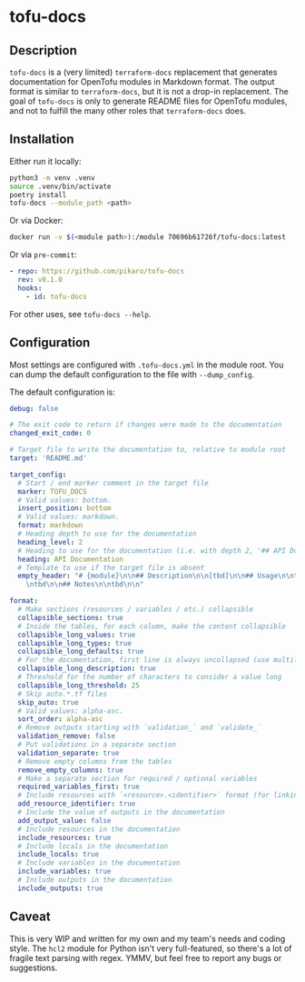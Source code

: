 # tofu-docs

## Description

`tofu-docs` is a (very limited) `terraform-docs` replacement that generates
documentation for OpenTofu modules in Markdown format. The output format is
similar to `terraform-docs`, but it is not a drop-in replacement. The goal of
`tofu-docs` is only to generate README files for OpenTofu modules, and not to
fulfill the many other roles that `terraform-docs` does.

## Installation

Either run it locally:

```bash
python3 -m venv .venv
source .venv/bin/activate
poetry install
tofu-docs --module_path <path>
```

Or via Docker:

```bash
docker run -v $(<module path>):/module 70696b61726f/tofu-docs:latest
```

Or via `pre-commit`:

```yaml
- repo: https://github.com/pikaro/tofu-docs
  rev: v0.1.0
  hooks:
    - id: tofu-docs
```

For other uses, see `tofu-docs --help`.

## Configuration

Most settings are configured with `.tofu-docs.yml` in the module root. You can
dump the default configuration to the file with `--dump_config`.

The default configuration is:

```yaml
debug: false

# The exit code to return if changes were made to the documentation
changed_exit_code: 0

# Target file to write the documentation to, relative to module root
target: 'README.md'

target_config:
  # Start / end marker comment in the target file
  marker: TOFU_DOCS
  # Valid values: bottom.
  insert_position: bottom
  # Valid values: markdown.
  format: markdown
  # Heading depth to use for the documentation
  heading_level: 2
  # Heading to use for the documentation (i.e. with depth 2, '## API Documentation')
  heading: API Documentation
  # Template to use if the target file is absent
  empty_header: "# {module}\n\n## Description\n\n[tbd]\n\n## Usage\n\ntbd\n\n## Examples\n
    \ntbd\n\n## Notes\n\ntbd\n\n"

format:
  # Make sections (resources / variables / etc.) collapsible
  collapsible_sections: true
  # Inside the tables, for each column, make the content collapsible
  collapsible_long_values: true
  collapsible_long_types: true
  collapsible_long_defaults: true
  # For the documentation, first line is always uncollapsed (use multiline heredocs)
  collapsible_long_description: true
  # Threshold for the number of characters to consider a value long
  collapsible_long_threshold: 25
  # Skip auto.*.tf files
  skip_auto: true
  # Valid values: alpha-asc.
  sort_order: alpha-asc
  # Remove outputs starting with `validation_` and `validate_`
  validation_remove: false
  # Put validations in a separate section
  validation_separate: true
  # Remove empty columns from the tables
  remove_empty_columns: true
  # Make a separate section for required / optional variables
  required_variables_first: true
  # Include resources with `<resource>.<identifier>` format (for linking to code)
  add_resource_identifier: true
  # Include the value of outputs in the documentation
  add_output_value: false
  # Include resources in the documentation
  include_resources: true
  # Include locals in the documentation
  include_locals: true
  # Include variables in the documentation
  include_variables: true
  # Include outputs in the documentation
  include_outputs: true
```

## Caveat

This is very WIP and written for my own and my team's needs and coding style.
The `hcl2` module for Python isn't very full-featured, so there's a lot of
fragile text parsing with regex. YMMV, but feel free to report any bugs or
suggestions.
